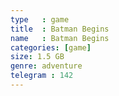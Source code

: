 ```yaml
---
type   : game
title  : Batman Begins
name   : Batman Begins
categories: [game]
size: 1.5 GB
genre: adventure
telegram : 142
---
```


